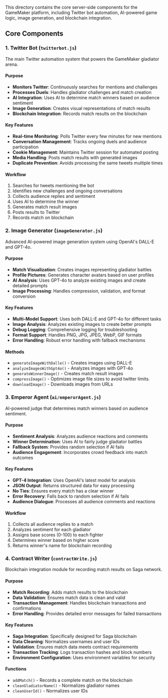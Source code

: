 This directory contains the core server-side components for the GameMaker platform, including Twitter bot automation, AI-powered game logic, image generation, and blockchain integration.

## Core Components

### 1. Twitter Bot (`twitterbot.js`)

The main Twitter automation system that powers the GameMaker gladiator arena.

#### Purpose
- **Monitors Twitter**: Continuously searches for mentions and challenges
- **Processes Duels**: Handles gladiator challenges and match creation
- **AI Integration**: Uses AI to determine match winners based on audience sentiment
- **Image Generation**: Creates visual representations of match results
- **Blockchain Integration**: Records match results on the blockchain

#### Key Features
- **Real-time Monitoring**: Polls Twitter every few minutes for new mentions
- **Conversation Management**: Tracks ongoing duels and audience participation
- **Cookie Management**: Maintains Twitter session for automated posting
- **Media Handling**: Posts match results with generated images
- **Duplicate Prevention**: Avoids processing the same tweets multiple times

#### Workflow
1. Searches for tweets mentioning the bot
2. Identifies new challenges and ongoing conversations
3. Collects audience replies and sentiment
4. Uses AI to determine the winner
5. Generates match result images
6. Posts results to Twitter
7. Records match on blockchain

### 2. Image Generator (`imageGenerator.js`)

Advanced AI-powered image generation system using OpenAI's DALL-E and GPT-4o.

#### Purpose
- **Match Visualization**: Creates images representing gladiator battles
- **Profile Pictures**: Generates character avatars based on user profiles
- **AI Analysis**: Uses GPT-4o to analyze existing images and create detailed prompts
- **Image Processing**: Handles compression, validation, and format conversion

#### Key Features
- **Multi-Model Support**: Uses both DALL-E and GPT-4o for different tasks
- **Image Analysis**: Analyzes existing images to create better prompts
- **Debug Logging**: Comprehensive logging for troubleshooting
- **Format Support**: Handles PNG, JPG, JPEG, WebP, GIF formats
- **Error Handling**: Robust error handling with fallback mechanisms

#### Methods
- `generateImageWithDalle()` - Creates images using DALL-E
- `analyzeImagesWithGpt4o()` - Analyzes images with GPT-4o
- `generateWinnerImage()` - Creates match result images
- `compressImage()` - Optimizes image file sizes to avoid twitter limits.
- `downloadImage()` - Downloads images from URLs

### 3. Emperor Agent (`ai/emperorAgent.js`)

AI-powered judge that determines match winners based on audience sentiment.

#### Purpose
- **Sentiment Analysis**: Analyzes audience reactions and comments
- **Winner Determination**: Uses AI to fairly judge gladiator battles
- **Fallback System**: Provides random selection if AI fails
- **Audience Engagement**: Incorporates crowd feedback into match outcomes

#### Key Features
- **GPT-4 Integration**: Uses OpenAI's latest model for analysis
- **JSON Output**: Returns structured data for easy processing
- **No Ties**: Ensures every match has a clear winner
- **Error Recovery**: Falls back to random selection if AI fails
- **Audience Dialogue**: Processes all audience comments and reactions

#### Workflow
1. Collects all audience replies to a match
2. Analyzes sentiment for each gladiator
3. Assigns base scores (0-100) to each fighter
4. Determines winner based on higher score
5. Returns winner's name for blockchain recording

### 4. Contract Writer (`contractWrite.js`)

Blockchain integration module for recording match results on Saga network.

#### Purpose
- **Match Recording**: Adds match results to the blockchain
- **Data Validation**: Ensures match data is clean and valid
- **Transaction Management**: Handles blockchain transactions and confirmations
- **Error Handling**: Provides detailed error messages for failed transactions

#### Key Features
- **Saga Integration**: Specifically designed for Saga blockchain
- **Data Cleaning**: Normalizes usernames and user IDs
- **Validation**: Ensures match data meets contract requirements
- **Transaction Tracking**: Logs transaction hashes and block numbers
- **Environment Configuration**: Uses environment variables for security

#### Functions
- `addMatch()` - Records a complete match on the blockchain
- `cleanGladiatorName()` - Normalizes gladiator names
- `cleanUserId()` - Normalizes user IDs
